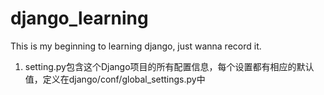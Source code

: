 # django_learning
This is my beginning to learning django, just wanna record it.

1. setting.py包含这个Django项目的所有配置信息，每个设置都有相应的默认值，定义在django/conf/global_settings.py中
